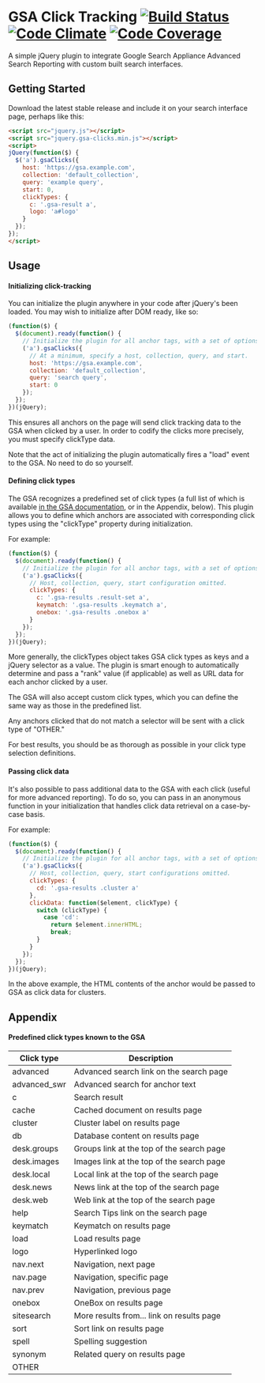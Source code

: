 # GSA Click Tracking [![Build Status](https://travis-ci.org/asmallwebfirm/gsa-clicks.svg)](https://travis-ci.org/asmallwebfirm/gsa-clicks) [![Code Climate](https://codeclimate.com/github/asmallwebfirm/gsa-clicks.png)](https://codeclimate.com/github/asmallwebfirm/gsa-clicks) [![Code Coverage](https://codeclimate.com/github/asmallwebfirm/gsa-clicks/coverage.png)](https://codeclimate.com/github/asmallwebfirm/gsa-clicks)

A simple jQuery plugin to integrate Google Search Appliance Advanced Search Reporting with custom built search interfaces.

## Getting Started
Download the latest stable release and include it on your search interface page,
perhaps like this:

```html
<script src="jquery.js"></script>
<script src="jquery.gsa-clicks.min.js"></script>
<script>
jQuery(function($) {
  $('a').gsaClicks({
    host: 'https://gsa.example.com',
    collection: 'default_collection',
    query: 'example query',
    start: 0,
    clickTypes: {
      c: '.gsa-result a',
      logo: 'a#logo'
    }
  });
});
</script>
```

## Usage

#### Initializing click-tracking

You can initialize the plugin anywhere in your code after jQuery's been loaded.
You may wish to initialize after DOM ready, like so:

```javascript
(function($) {
  $(document).ready(function() {
    // Initialize the plugin for all anchor tags, with a set of options.
    ('a').gsaClicks({
      // At a minimum, specify a host, collection, query, and start.
      host: 'https://gsa.example.com',
      collection: 'default_collection',
      query: 'search query',
      start: 0
    });
  });
})(jQuery);
```

This ensures all anchors on the page will send click tracking data to the GSA
when clicked by a user. In order to codify the clicks more precisely, you must
specify clickType data.

Note that the act of initializing the plugin automatically fires a "load" event
to the GSA. No need to do so yourself.


#### Defining click types

The GSA recognizes a predefined set of click types (a full list of which is
available [in the GSA documentation](), or in the Appendix, below). This plugin
allows you to define which anchors are associated with corresponding click types
using the "clickType" property during initialization.

For example:

```javascript
(function($) {
  $(document).ready(function() {
    // Initialize the plugin for all anchor tags, with a set of options.
    ('a').gsaClicks({
      // Host, collection, query, start configuration omitted.
      clickTypes: {
        c: '.gsa-results .result-set a',
        keymatch: '.gsa-results .keymatch a',
        onebox: '.gsa-results .onebox a'
      }
    });
  });
})(jQuery);
```

More generally, the clickTypes object takes GSA click types as keys and a jQuery
selector as a value. The plugin is smart enough to automatically determine and
pass a "rank" value (if applicable) as well as URL data for each anchor clicked
by a user.

The GSA will also accept custom click types, which you can define the same way
as those in the predefined list.

Any anchors clicked that do not match a selector will be sent with a click type
of "OTHER."

For best results, you should be as thorough as possible in your click type
selection definitions.


#### Passing click data

It's also possible to pass additional data to the GSA with each click (useful
for more advanced reporting). To do so, you can pass in an anonymous function
in your initialization that handles click data retrieval on a case-by-case
basis.

For example:

```javascript
(function($) {
  $(document).ready(function() {
    // Initialize the plugin for all anchor tags, with a set of options.
    ('a').gsaClicks({
      // Host, collection, query, start configurations omitted.
      clickTypes: {
        cd: '.gsa-results .cluster a'
      },
      clickData: function($element, clickType) {
        switch (clickType) {
          case 'cd':
            return $element.innerHTML;
            break;
        }
      }
    });
  });
})(jQuery);
```

In the above example, the HTML contents of the anchor would be passed to GSA as
click data for clusters.


## Appendix

#### Predefined click types known to the GSA

| Click type   | Description                               |
|--------------|-------------------------------------------|
| advanced     | Advanced search link on the search page   |
| advanced_swr | Advanced search for anchor text           |
| c            | Search result                             |
| cache        | Cached document on results page           |
| cluster      | Cluster label on results page             |
| db           | Database content on results page          |
| desk.groups  | Groups link at the top of the search page |
| desk.images  | Images link at the top of the search page |
| desk.local   | Local link at the top of the search page  |
| desk.news    | News link at the top of the search page   |
| desk.web     | Web link at the top of the search page    |
| help         | Search Tips link on the search page       |
| keymatch     | Keymatch on results page                  |
| load         | Load results page                         |
| logo         | Hyperlinked logo                          |
| nav.next     | Navigation, next page                     |
| nav.page     | Navigation, specific page                 |
| nav.prev     | Navigation, previous page                 |
| onebox       | OneBox on results page                    |
| sitesearch   | More results from... link on results page |
| sort         | Sort link on results page                 |
| spell        | Spelling suggestion                       |
| synonym      | Related query on results page             |
| OTHER        |                                           |

[in the GSA documentation]: http://www.google.com/support/enterprise/static/gsa/docs/admin/70/gsa_doc_set/admin_searchexp/ce_improving_search.html#1034719
